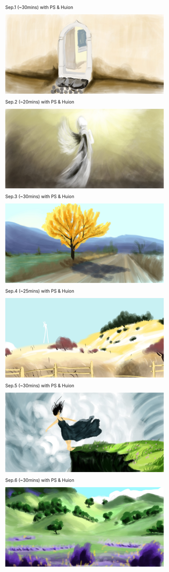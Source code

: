 Sep.1 (~30mins) with PS & Huion

![Door](1.jpg)

Sep.2 (~20mins) with PS & Huion

![Angle](2.jpg)

Sep.3 (~30mins) with PS & Huion

![Autugn](3.jpg)

Sep.4 (~25mins) with PS & Huion

![Augutu](4.jpg)

Sep.5 (~30mins) with PS & Huion

![Wind](5.jpg)

Sep.6 (~30mins) with PS & Huion

![Glasses](6.jpg)


